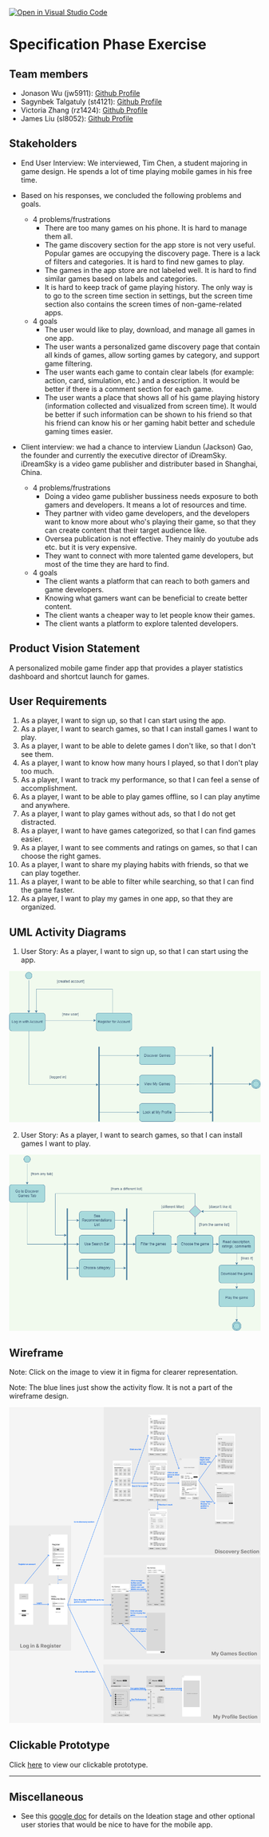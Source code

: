 [![Open in Visual Studio Code](https://classroom.github.com/assets/open-in-vscode-c66648af7eb3fe8bc4f294546bfd86ef473780cde1dea487d3c4ff354943c9ae.svg)](https://classroom.github.com/online_ide?assignment_repo_id=8553912&assignment_repo_type=AssignmentRepo)

# Specification Phase Exercise

## Team members

- Jonason Wu (jw5911): [Github Profile](https://github.com/JonasonWu)
- Sagynbek Talgatuly (st4121): [Github Profile](https://github.com/sagynbek001)
- Victoria Zhang (rz1424): [Github Profile](https://github.com/Ruixi-Zhang)
- James Liu (sl8052): [Github Profile](https://github.com/liushuchen2025)

## Stakeholders

- End User Interview: We interviewed, Tim Chen,  a student majoring in game design. He spends a lot of time playing mobile games in his free time.
- Based on his responses, we concluded the following problems and goals. 
  - 4 problems/frustrations
    - There are too many games on his phone. It is hard to manage them all.
    - The game discovery section for the app store is not very useful. Popular games are occupying the discovery page. There is a lack of filters and categories. It is hard to find new games to play.
    - The games in the app store are not labeled well. It is hard to find similar games based on labels and categories.
    - It is hard to keep track of game playing history. The only way is to go to the screen time section in settings, but the screen time section also contains the screen times of non-game-related apps.
  - 4 goals
    - The user would like to play, download, and manage all games in one app.
    - The user wants a personalized game discovery page that contain all kinds of games, allow sorting games by category, and support game filtering.  
    - The user wants each game to contain clear labels (for example: action, card, simulation, etc.) and a description. It would be better if there is a comment section for each game.
    - The user wants a place that shows all of his game playing history (information collected and visualized from screen time). It would be better if such information can be shown to his friend so that his friend can know his or her gaming habit better and schedule gaming times easier.

- Client interview: we had a chance to interview Liandun (Jackson) Gao, the founder and currently the executive director of iDreamSky. iDreamSky is a video game publisher and distributer based in Shanghai, China. 
  - 4 problems/frustrations
    - Doing a video game publisher bussiness needs exposure to both gamers and developers. It means a lot of resources and time.
    - They partner with video game developers, and the developers want to know more about who's playing their game, so that they can create content that their target audience like.
    - Oversea publication is not effective. They mainly do youtube ads etc. but it is very expensive.
    - They want to connect with more talented game developers, but most of the time they are hard to find.
  - 4 goals
    - The client wants a platform that can reach to both gamers and game developers.
    - Knowing what gamers want can be beneficial to create better content.
    - The client wants a cheaper way to let people know their games.
    - The client wants a platform to explore talented developers.

## Product Vision Statement

A personalized mobile game finder app that provides a player statistics dashboard and shortcut launch for games.

## User Requirements

1.  As a player, I want to sign up, so that I can start using the app.
2.  As a player, I want to search games, so that I can install games I want to play.
3.  As a player, I want to be able to delete games I don't like, so that I don't see them.
4.  As a player, I want to know how many hours I played, so that I don't play too much.
5.  As a player, I want to track my performance, so that I can feel a sense of accomplishment.
6.  As a player, I want to be able to play games offline, so I can play anytime and anywhere.
7.  As a player, I want to play games without ads, so that I do not get distracted.
8.  As a player, I want to have games categorized, so that I can find games easier.
9.  As a player, I want to see comments and ratings on games, so that I can choose the right games.
10. As a player, I want to share my playing habits with friends, so that we can play together.
11. As a player, I want to be able to filter while searching, so that I can find the game faster.
12. As a player, I want to play my games in one app, so that they are organized.

## UML Activity Diagrams

1. User Story: As a player, I want to sign up, so that I can start using the app.

![Activity Diagram for User Story 1](ActivityDiagrams/UserStory1.png)

2. User Story: As a player, I want to search games, so that I can install games I want to play.

![Activity Diagram for User Story 2](ActivityDiagrams/UserStory2.png)

## Wireframe
Note: Click on the image to view it in figma for clearer representation.

Note: The blue lines just show the activity flow. It is not a part of the wireframe design.

<a href="https://www.figma.com/file/RVoAOHxtBruQtTpuhqTUZm/Wireframes?node-id=123%3A97"><img src="./WireFrame/WireframeGraph.png"/></a>

## Clickable Prototype

Click [here](https://www.figma.com/proto/RVoAOHxtBruQtTpuhqTUZm/Wireframes?node-id=55%3A86&scaling=scale-down&page-id=0%3A1&starting-point-node-id=55%3A86&show-proto-sidebar=1) to view our clickable prototype.

---

## Miscellaneous

* See this [google doc](https://docs.google.com/document/d/1uuLf8-Hde8k2mycQzfeQlwOh2JYok_Nh9vkbHjUwj-4/edit) for details on the Ideation stage and other optional user stories that would be nice to have for the mobile app.

